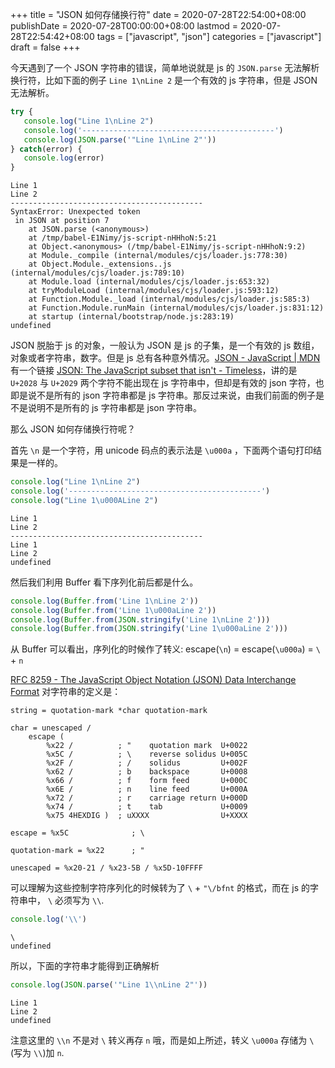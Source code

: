 +++
title = "JSON 如何存储换行符"
date = 2020-07-28T22:54:00+08:00
publishDate = 2020-07-28T00:00:00+08:00
lastmod = 2020-07-28T22:54:42+08:00
tags = ["javascript", "json"]
categories = ["javascript"]
draft = false
+++

今天遇到了一个 JSON 字符串的错误，简单地说就是 js 的 `JSON.parse` 无法解析换行符，比如下面的例子 `Line 1\nLine 2` 是一个有效的 js 字符串，但是
JSON 无法解析。

```js
try {
   console.log("Line 1\nLine 2")
   console.log('-------------------------------------------')
   console.log(JSON.parse('"Line 1\nLine 2"'))
} catch(error) {
   console.log(error)
}
```

```text
Line 1
Line 2
-------------------------------------------
SyntaxError: Unexpected token
 in JSON at position 7
    at JSON.parse (<anonymous>)
    at /tmp/babel-E1Nimy/js-script-nHHhoN:5:21
    at Object.<anonymous> (/tmp/babel-E1Nimy/js-script-nHHhoN:9:2)
    at Module._compile (internal/modules/cjs/loader.js:778:30)
    at Object.Module._extensions..js (internal/modules/cjs/loader.js:789:10)
    at Module.load (internal/modules/cjs/loader.js:653:32)
    at tryModuleLoad (internal/modules/cjs/loader.js:593:12)
    at Function.Module._load (internal/modules/cjs/loader.js:585:3)
    at Function.Module.runMain (internal/modules/cjs/loader.js:831:12)
    at startup (internal/bootstrap/node.js:283:19)
undefined
```

JSON 脱胎于 js 的对象，一般认为 JSON 是 js 的子集，是一个有效的 js 数组，对象或者字符串，数字。但是 js 总有各种意外情况。[JSON - JavaScript | MDN](https://developer.mozilla.org/zh-CN/docs/Web/JavaScript/Reference/Global%5FObjects/JSON) 有一个链接 [JSON: The JavaScript subset that isn't - Timeless](http://timelessrepo.com/json-isnt-a-javascript-subset)，讲的是 `U+2028` 与 `U+2029` 两个字符不能出现在 js 字符串中，但却是有效的 json 字符，也即是说不是所有的 json 字符串都是 js 字符串。那反过来说，由我们前面的例子是不是说明不是所有的 js 字符串都是 json 字符串。

那么 JSON 如何存储换行符呢？

首先 `\n` 是一个字符，用 unicode 码点的表示法是 `\u000a` ，下面两个语句打印结果是一样的。

```js
console.log("Line 1\nLine 2")
console.log('-------------------------------------------')
console.log("Line 1\u000ALine 2")
```

```text
Line 1
Line 2
-------------------------------------------
Line 1
Line 2
undefined
```

然后我们利用 Buffer 看下序列化前后都是什么。

```js
console.log(Buffer.from('Line 1\nLine 2'))
console.log(Buffer.from('Line 1\u000aLine 2'))
console.log(Buffer.from(JSON.stringify('Line 1\nLine 2')))
console.log(Buffer.from(JSON.stringify('Line 1\u000aLine 2')))
```

从 Buffer 可以看出，序列化的时候作了转义: escape(`\n`) = escape(`\u000a`) = `\` + `n`

[RFC 8259 - The JavaScript Object Notation (JSON) Data Interchange Format](https://tools.ietf.org/html/rfc8259)
对字符串的定义是：

```text
string = quotation-mark *char quotation-mark

char = unescaped /
    escape (
        %x22 /          ; "    quotation mark  U+0022
        %x5C /          ; \    reverse solidus U+005C
        %x2F /          ; /    solidus         U+002F
        %x62 /          ; b    backspace       U+0008
        %x66 /          ; f    form feed       U+000C
        %x6E /          ; n    line feed       U+000A
        %x72 /          ; r    carriage return U+000D
        %x74 /          ; t    tab             U+0009
        %x75 4HEXDIG )  ; uXXXX                U+XXXX

escape = %x5C              ; \

quotation-mark = %x22      ; "

unescaped = %x20-21 / %x23-5B / %x5D-10FFFF
```

可以理解为这些控制字符序列化的时候转为了 `\` + `"\/bfnt` 的格式，而在 js 的字符串中，
`\` 必须写为 `\\`.

```js
console.log('\\')
```

```text
\
undefined
```

所以，下面的字符串才能得到正确解析

```js
console.log(JSON.parse('"Line 1\\nLine 2"'))
```

```text
Line 1
Line 2
undefined
```

注意这里的 `\\n` 不是对 `\` 转义再存 `n` 哦，而是如上所述，转义 `\u000a` 存储为 `\` (写为 `\\`)加 `n`.
